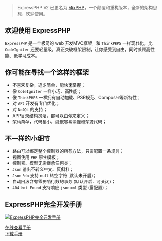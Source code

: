 > ExpressPHP V2 已更名为 [MixPHP](https://github.com/onanying/MixPHP-V1)，一个颠覆和重构版本，全新的架构思想，欢迎使用。

## 欢迎使用 ExpressPHP

`ExpressPHP` 是一个极简的 web 开发MVC框架，和 `ThinkPHP5` 一样现代化，比 `CodeIgniter` 还要轻量级，真正突破框架限制，让你感受到自由，同时兼顾高性能、低学习成本。

## 你可能在寻找一个这样的框架

* 不喜欢复杂，追求简单，能快速掌握；
* 像 `CodeIgniter` 一样小巧、高性能；
* 像 `ThinkPHP5` 一样拥有自动加载、PSR规范、Composer等新特性；
* 对 `API` 开发有专门优化；
* 对 `NoSQL` 的支持；
* APP目录结构灵活，都可以由你来定义；
* 架构简单，代码量小，能很容易读懂框架源代码；

## 不一样的小细节

* 路由可以绑定整个控制器的所有方法，只需配置一条规则；
* 视图使用 `PHP` 原生模板；
* 控制器、模型无需继承任何类；
* `Json` 输出不转义中文、反斜杠；
* `Json` `Pdo` 支持 `null` 转空字符 (默认未开启)；
* 自动回滚含有零影响行数的事务 (默认开启，可关闭)；
* `404 Not Found` 支持响应 `json` `xml` 类型 (需配置)；

## ExpressPHP完全开发手册

[![ExpressPHP完全开发手册](https://box.kancloud.cn/cover_onanying_expressphp.jpg?imageMogr2/thumbnail/173x231!/interlace/1/quality/101)](http://www.kancloud.cn/onanying/expressphp/302715)

[在线查看手册](http://www.kancloud.cn/onanying/expressphp/302715)    
[下载手册](http://www.kancloud.cn/onanying/expressphp)
